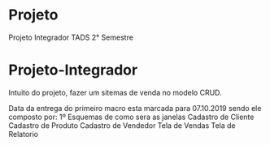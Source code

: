 # Projeto
Projeto Integrador TADS 2° Semestre

# Projeto-Integrador

Intuito do projeto, fazer um sitemas de venda no modelo CRUD. 

Data da entrega do primeiro macro esta marcada para 07.10.2019 sendo ele composto por:
1º Esquemas de como sera as janelas
	Cadastro de Cliente
	Cadastro de Produto
	Cadastro de Vendedor
	Tela de Vendas
	Tela de Relatorio
